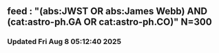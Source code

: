 ## feed : "(abs:JWST OR abs:James Webb) AND (cat:astro-ph.GA OR cat:astro-ph.CO)" N=300
### Updated Fri Aug  8 05:12:40 2025

